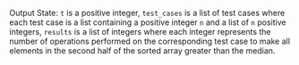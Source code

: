Output State: `t` is a positive integer, `test_cases` is a list of test cases where each test case is a list containing a positive integer `n` and a list of `n` positive integers, `results` is a list of integers where each integer represents the number of operations performed on the corresponding test case to make all elements in the second half of the sorted array greater than the median.